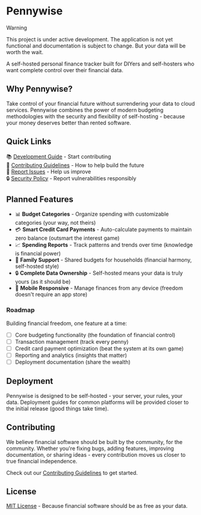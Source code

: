# Pennywise

> [!WARNING]
> This project is under active development. The application is not yet functional and documentation is subject to
> change. But your data will be worth the wait.

A self-hosted personal finance tracker built for DIYers and self-hosters who want complete control over their financial
data.

## Why Pennywise?

Take control of your financial future without surrendering your data to cloud services. Pennywise combines the power of
modern budgeting methodologies with the security and flexibility of self-hosting - because your money deserves better
than rented software.

## Quick Links

📚 [Development Guide](./docs/DEVELOPMENT.md) - Start contributing  
🤝 [Contributing Guidelines](./docs/CONTRIBUTING.md) - How to help build the future  
🐛 [Report Issues](https://github.com/aaronmallen/pennywise/issues) - Help us improve  
🔒 [Security Policy](./docs/SECURITY.md) - Report vulnerabilities responsibly

## Planned Features

- 📊 **Budget Categories** - Organize spending with customizable categories (your way, not theirs)
- 💳 **Smart Credit Card Payments** - Auto-calculate payments to maintain zero balance (outsmart the interest game)
- 📈 **Spending Reports** - Track patterns and trends over time (knowledge is financial power)
- 👥 **Family Support** - Shared budgets for households (financial harmony, self-hosted style)
- 🔒 **Complete Data Ownership** - Self-hosted means your data is truly yours (as it should be)
- 📱 **Mobile Responsive** - Manage finances from any device (freedom doesn't require an app store)

### Roadmap

Building financial freedom, one feature at a time:

- [ ] Core budgeting functionality (the foundation of financial control)
- [ ] Transaction management (track every penny)
- [ ] Credit card payment optimization (beat the system at its own game)
- [ ] Reporting and analytics (insights that matter)
- [ ] Deployment documentation (share the wealth)

## Deployment

Pennywise is designed to be self-hosted - your server, your rules, your data. Deployment guides for common platforms
will be provided closer to the initial release (good things take time).

## Contributing

We believe financial software should be built by the community, for the community. Whether you're fixing bugs, adding
features, improving documentation, or sharing ideas - every contribution moves us closer to true financial independence.

Check out our [Contributing Guidelines](./docs/CONTRIBUTING.md) to get started.

## License

[MIT License](./LICENSE) - Because financial software should be as free as your data.
